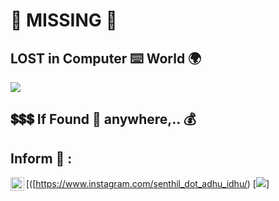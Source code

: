 # :construction: MISSING :stop_sign:

## LOST in Computer :keyboard: World :earth_africa:

<img src="https://github.com/Senthil-Lakshmikanth/Senthil-Lakshmikanth/blob/main/Glitch.gif">

## :heavy_dollar_sign::heavy_dollar_sign::heavy_dollar_sign: If Found :mag_right: anywhere,.. :moneybag:

## Inform :mobile_phone_off: :
[<img align="left" width="22px" src="https://cdn.jsdelivr.net/npm/simple-icons@v3/icons/instagram.svg" />([https://www.instagram.com/senthil_dot_adhu_idhu/)
[<img src="http://i.imgur.com/P3YfQoD.png"/>]
